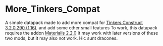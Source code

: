 # More_Tinkers_Compat
A simple datapack made to add more compat for [Tinkers Construct 3.2.0.290 (1.16)](https://www.curseforge.com/minecraft/mc-mods/tinkers-construct), and add some other small features
To work, this datapack requires the addon [Materialis 2.2.0](https://www.curseforge.com/minecraft/mc-mods/materialis)
It may work with later versions of these two mods, but it may also not work. Hic sunt dracones.
